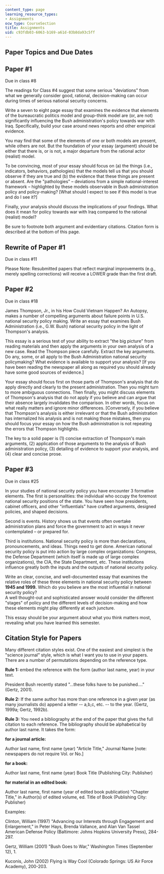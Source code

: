 ```yaml
---
content_type: page
learning_resource_types:
- Assignments
ocw_type: CourseSection
title: Assignments
uid: c93fdb03-6063-b169-a61d-03b8da93c5ff
---
```


Paper Topics and Due Dates
--------------------------

Paper #1
--------

Due in class #8

The readings for Class #4 suggest that some serious "deviations" from what we generally consider good, rational, decision-making can occur during times of serious national security concerns.

Write a seven to eight page essay that examines the evidence that elements of the bureaucratic politics model and group-think model are (or, are not) significantly influencing the Bush administration's policy towards war with Iraq. Specifically, build your case around news reports and other empirical evidence.

You may find that some of the elements of one or both models are present, while others are not. But the foundation of your essay (argument) should be either that there is, or is not, a major departure from the rational actor (realist) model.

To be convincing, most of your essay should focus on (a) the things (i.e., indicators, behaviors, pathologies) that the models tell us that you should observe if they are true and (b) the evidence that these things are present or absent. Are the "pathologies" – deviations from a simple national-interest framework – highlighted by these models observable in Bush administration policy and policy-making? \[What should I expect to see if this model is true and do I see it?\]

Finally, your analysis should discuss the implications of your findings. What does it mean for policy towards war with Iraq compared to the rational (realist) model?

Be sure to footnote both argument and evidentiary citations. Citation form is described at the bottom of this page.

Rewrite of Paper #1
-------------------

Due in class #11

Please Note: Resubmitted papers that reflect marginal improvements (e.g., merely spelling corrections) will receive a LOWER grade than the first draft.

Paper #2
--------

Due in class #18

James Thompson, Jr., in his How Could Vietnam Happen? An Autopsy, makes a number of compelling arguments about failure points in U.S. national security policy making. Write an essay that examines Bush Administration (i.e., G.W. Bush) national security policy in the light of Thompson's analysis.

This essay is a serious test of your ability to extract "the big picture" from reading materials and then apply the arguments in your own analysis of a new case. Read the Thompson piece carefully. Extract the key arguments. Do any, some, or all apply to the Bush Administration national security policymaking? What evidence is available to support your analysis? \[If you have been reading the newspaper all along as required you should already have some good sources of evidence.\]

Your essay should focus first on those parts of Thompson's analysis that do apply directly and clearly to the present administration. Then you might turn to more ambiguous connections. Then finally, you might discuss elements of Thompson's analysis that do not apply if you believe and can argue that their absence largely invalidates the comparison. In other words, focus on what really matters and ignore minor differences. \[Conversely, if you believe that Thompson's analysis is either irrelevant or that the Bush administration has internalized his analysis and is not making those mistakes, then you should focus your essay on how the Bush administration is not repeating the errors that Thompson highlights.

The key to a solid paper is (1) concise extraction of Thompson's main arguments, (2) application of those arguments to the analysis of Bush administration policy, (3) detailing of evidence to support your analysis, and (4) clear and concise prose.

Paper #3
--------

Due in class #25

In your studies of national security policy you have encounter 3 formative elements. The first is personalities: the individual who occupy the foremost national security positions of the state. You have seen how presidents, cabinet officers, and other "influentials" have crafted arguments, designed policies, and shaped decisions.

Second is events. History shows us that events often overtake administration plans and force the government to act in ways it never contemplated – or prepared for.

Third is institutions. National security policy is more than declarations, pronouncements, and ideas. Things need to get done. American national security policy is put into action by large complex organizations: Congress, the Defense Department (which itself is made up of large complex organizations), the CIA, the State Department, etc. These institutions influence greatly both the inputs and the outputs of national security policy.

Write an clear, concise, and well-documented essay that examines the relative roles of these three elements in national security policy between **1945 and 1999.** Which do you believe are the most influential in national security policy?  
A well thought-out and sophisticated answer would consider the different "stages" of policy and the different levels of decision-making and how these elements might play differently at each juncture.

This essay should be your argument about what you think matters most, revealing what you have learned this semester.

Citation Style for Papers
-------------------------

Many different citation styles exist. One of the easiest and simplest is the "science journal" style, which is what I want you to use in your papers. There are a number of permutations depending on the reference type.

**Rule 1:** embed the reference with the form (author last name, year) in your text.

President Bush recently stated "...these folks have to be punished...." (Gertz, 2001).

**Rule 2:** If the same author has more than one reference in a given year (as many journalists do) append a letter -- a,b,c, etc. -- to the year. (Gertz, 1999a; Gertz, 1992b).

**Rule 3:** You need a bibliography at the end of the paper that gives the full citation to each reference. The bibliography should be alphabetical by author last name. It takes the form:

**for a journal article:**

Author last name, first name (year) "Article Title," Journal Name \[note: newspapers do not require Vol. or No.\]

**for a book:**

Author last name, first name (year) Book Title (Publishing City: Publisher)

**for material in an edited book:**

Author last name, first name (year of edited book publication) "Chapter Title," in Author(s) of edited volume, ed. Title of Book (Publishing City: Publisher)

Examples:

Clinton, William (1997) "Advancing our Interests through Engagement and Enlargement," in Peter Hays, Brenda Vallance, and Alan Van Tassel American Defense Policy (Baltimore: Johns Hopkins University Press), 284-297.

Gertz, William (2001) "Bush Goes to War," Washington Times (September 12), 1.

Kuconis, John (2002) Flying is Way Cool (Colorado Springs: US Air Force Academy), 200-203.